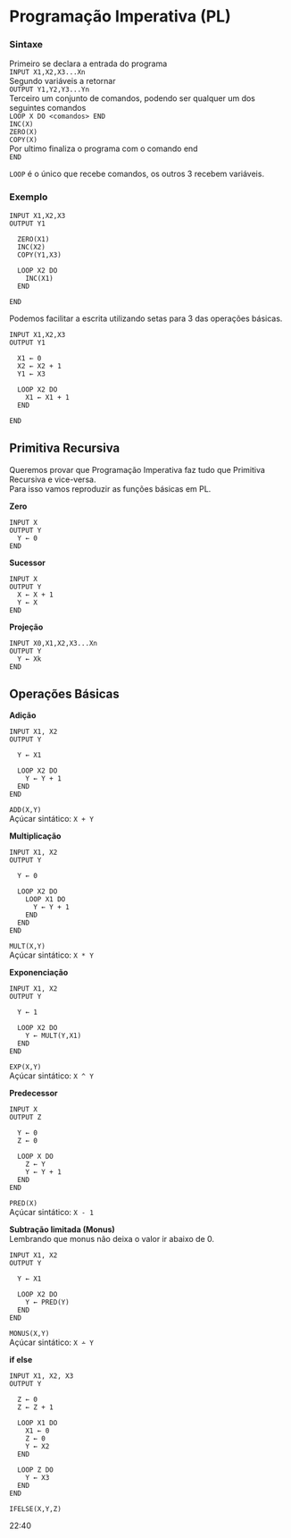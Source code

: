 # Programação Imperativa (PL)

### Sintaxe
Primeiro se declara a entrada do programa  
`INPUT X1,X2,X3...Xn`  
Segundo variáveis a retornar  
`OUTPUT Y1,Y2,Y3...Yn`  
Terceiro um conjunto de comandos, podendo ser qualquer um dos seguintes comandos  
`LOOP X DO <comandos> END`  
`INC(X)`  
`ZERO(X)`  
`COPY(X)`  
Por ultimo finaliza o programa com o comando end  
`END`  

`LOOP` é o único que recebe comandos, os outros 3 recebem variáveis.  

### Exemplo
```
INPUT X1,X2,X3
OUTPUT Y1

  ZERO(X1)
  INC(X2)
  COPY(Y1,X3)

  LOOP X2 DO
    INC(X1)
  END

END
```

Podemos facilitar a escrita utilizando setas para 3 das operações básicas.
```
INPUT X1,X2,X3
OUTPUT Y1

  X1 ← 0
  X2 ← X2 + 1
  Y1 ← X3

  LOOP X2 DO
    X1 ← X1 + 1
  END

END
```

## Primitiva Recursiva
Queremos provar que Programação Imperativa faz tudo que Primitiva Recursiva e vice-versa.  
Para isso vamos reproduzir as funções básicas em PL.  

**Zero**  
```
INPUT X
OUTPUT Y
  Y ← 0
END
```

**Sucessor**  
```
INPUT X
OUTPUT Y
  X ← X + 1
  Y ← X
END
```

**Projeção**  
```
INPUT X0,X1,X2,X3...Xn
OUTPUT Y
  Y ← Xk
END
```

## Operações Básicas

**Adição**
```
INPUT X1, X2
OUTPUT Y

  Y ← X1

  LOOP X2 DO
    Y ← Y + 1
  END
END
```

`ADD(X,Y)`  
Açúcar sintático: `X + Y`  

**Multiplicação**
```
INPUT X1, X2
OUTPUT Y

  Y ← 0

  LOOP X2 DO
    LOOP X1 DO
      Y ← Y + 1
    END
  END
END
```

`MULT(X,Y)`  
Açúcar sintático: `X * Y`  

**Exponenciação**
```
INPUT X1, X2
OUTPUT Y

  Y ← 1

  LOOP X2 DO
    Y ← MULT(Y,X1)
  END
END
```

`EXP(X,Y)`  
Açúcar sintático: `X ^ Y`  

**Predecessor**
```
INPUT X
OUTPUT Z

  Y ← 0
  Z ← 0

  LOOP X DO
    Z ← Y
    Y ← Y + 1
  END
END
```

`PRED(X)`  
Açúcar sintático: `X - 1`  

**Subtração limitada (Monus)**  
Lembrando que monus não deixa o valor ir abaixo de 0.  
```
INPUT X1, X2
OUTPUT Y

  Y ← X1

  LOOP X2 DO
    Y ← PRED(Y)
  END
END
```

`MONUS(X,Y)`  
Açúcar sintático: `X ∸ Y`  

**if else**   
```
INPUT X1, X2, X3
OUTPUT Y

  Z ← 0
  Z ← Z + 1

  LOOP X1 DO
    X1 ← 0
    Z ← 0
    Y ← X2
  END

  LOOP Z DO
    Y ← X3
  END
END
```

`IFELSE(X,Y,Z)`  


22:40
